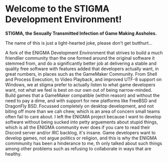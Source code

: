 # Welcome to the STIGMA Development Environment!

**STIGMA, the Sexually Transmitted Infection of Game Making Assholes.**

The name of this is just a light-hearted joke, please don't get butthurt...

A fork of the ENIGMA Development Environment that strives to build a much friendlier community than the one formed around the original software it stemmed from, and do a significantly better job at delivering a stable and quality free software with features added that developers actually want, in great numbers, in places such as the GameMaker Community. From Shell and Process Execution, to Video Playback, and improved UTF-8 support on Windows, we at stigma prefer to actually listen to what game developers want, not what we feel is best on our own out of being narrow-minded. Build games that a GameMaker compatible (within reason) and without the need to pay a dime, and with support for new platforms like FreeBSD and DragonFly BSD. Focussed completely on desktop development, and not biting off more than we cah chew, which is an area of concern small teams often fail to care about. I left the ENIGMA project because I want to develop software without being sucked into petty arguements about stupid things, which is all the ENIGMA community ever does if you care to read their Discord server and/or IRC backlog, it's insane. Game developers want to develop games, not argue politics or religion, and this is why the ENIGMA commmunity has been a hinderance to me, th only talked about such things among other problems such as refusing to collaborate in ways that are healthy.
